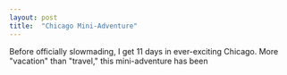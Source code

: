 ```yaml
---
layout: post
title:  "Chicago Mini-Adventure"
---
```


Before officially slowmading, I get 11 days in ever-exciting Chicago. More "vacation" than "travel," this mini-adventure has been


